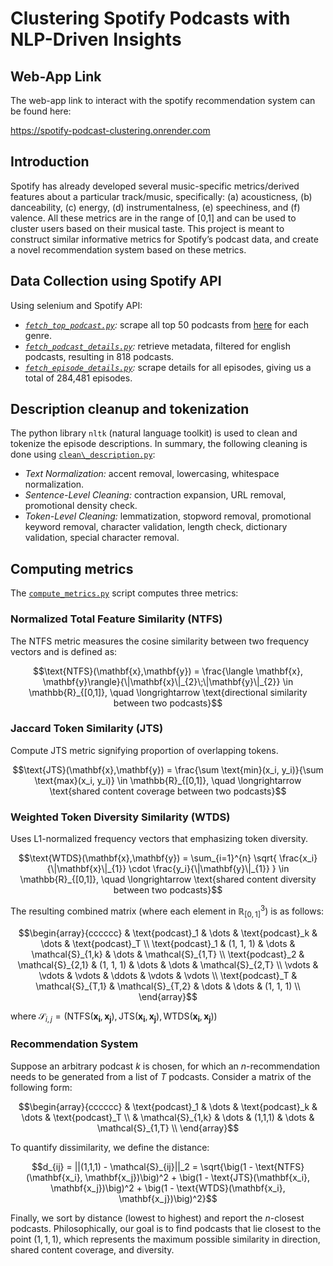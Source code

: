 # Clustering Spotify Podcasts with NLP-Driven Insights

## Web-App Link

The web-app link to interact with the spotify recommendation system can be found here:

https://spotify-podcast-clustering.onrender.com

## Introduction

Spotify has already developed several music-specific metrics/derived features about a particular track/music, specifically: (a) acousticness, (b) danceability, (c) energy, (d) instrumentalness, (e) speechiness, and (f) valence.
All these metrics are in the range of [0,1] and can be used to cluster users based on their musical taste. This project is meant to construct similar informative metrics for Spotify’s podcast data, and create a novel recommendation system based on these metrics.

## Data Collection using Spotify API

Using selenium and Spotify API:

* *[`fetch_top_podcast.py`](https://github.com/Stochastic1017/Spotify-Podcast-Clustering/blob/main/spotify_api/fetch_top_podcast.py):* scrape all top 50 podcasts from  [here](https://podcastcharts.byspotify.com/) for each genre.
* *[`fetch_podcast_details.py`](https://github.com/Stochastic1017/Spotify-Podcast-Clustering/blob/main/spotify_api/fetch_podcast_details.py):* retrieve metadata, filtered for english podcasts, resulting in 818 podcasts.
* *[`fetch_episode_details.py`](https://github.com/Stochastic1017/Spotify-Podcast-Clustering/blob/main/spotify_api/fetch_episode_details.py):* scrape details for all episodes, giving us a total of 284,481 episodes.

## Description cleanup and tokenization

The python library `nltk` (natural language toolkit) is used to clean and tokenize the episode descriptions. In summary, the following cleaning is done using [`clean\_description.py`](https://github.com/Stochastic1017/Spotify-Podcast-Clustering/blob/main/tokenization/clean_description.py):

* *Text Normalization:* accent removal, lowercasing, whitespace normalization.
* *Sentence-Level Cleaning:* contraction expansion, URL removal, promotional density check.
* *Token-Level Cleaning:* lemmatization, stopword removal, promotional keyword removal, character validation, length check, dictionary validation, special character removal.

## Computing metrics

The [`compute_metrics.py`](https://github.com/Stochastic1017/Spotify-Podcast-Clustering/blob/main/models/compute_metrics.py) script computes three metrics:

### Normalized Total Feature Similarity (NTFS)

The NTFS metric measures the cosine similarity between two frequency vectors and is defined as:

```math
\text{NTFS}(\mathbf{x},\mathbf{y}) = \frac{\langle \mathbf{x}, \mathbf{y}\rangle}{\|\mathbf{x}\|_{2}\;\|\mathbf{y}\|_{2}} \in \mathbb{R}_{[0,1]}, \quad \longrightarrow \text{directional similarity between two podcasts}
```

### Jaccard Token Similarity (JTS)

Compute JTS metric signifying proportion of overlapping tokens.

```math
\text{JTS}(\mathbf{x},\mathbf{y}) = \frac{\sum \text{min}(x_i, y_i)}{\sum \text{max}(x_i, y_i)} \in \mathbb{R}_{[0,1]}, \quad \longrightarrow \text{shared content coverage between two podcasts}
```

### Weighted Token Diversity Similarity (WTDS)

Uses L1-normalized frequency vectors that emphasizing token diversity.

```math
\text{WTDS}(\mathbf{x},\mathbf{y}) = \sum_{i=1}^{n} \sqrt{ \frac{x_i}{\|\mathbf{x}\|_{1}} \cdot \frac{y_i}{\|\mathbf{y}\|_{1}} } \in \mathbb{R}_{[0,1]}, \quad \longrightarrow \text{shared content diversity between two podcasts}
```

The resulting combined matrix (where each element in $\mathbb{R}^3_{[0,1]}$) is as follows:

```math
\begin{array}{cccccc}
    & \text{podcast}_1 & \dots & \text{podcast}_k & \dots & \text{podcast}_T \\
    \text{podcast}_1 & (1, 1, 1) & \dots & \mathcal{S}_{1,k} & \dots & \mathcal{S}_{1,T} \\
    \text{podcast}_2 & \mathcal{S}_{2,1} & (1, 1, 1) & \dots & \dots & \mathcal{S}_{2,T} \\
    \vdots & \vdots & \vdots & \ddots & \vdots & \vdots \\
    \text{podcast}_T & \mathcal{S}_{T,1} & \mathcal{S}_{T,2} & \dots & \dots & (1, 1, 1) \\
\end{array}
```

where $\mathcal{S}_{i,j} = ( \text{NTFS}(\mathbf{x_i}, \mathbf{x_j}), \text{JTS}(\mathbf{x_i}, \mathbf{x_j}), \text{WTDS}(\mathbf{x_i}, \mathbf{x_j}) )$

### Recommendation System

Suppose an arbitrary podcast $k$ is chosen, for which an $n$-recommendation needs to be generated from a list of $T$ podcasts. Consider a matrix of the following form:

```math
\begin{array}{cccccc}
    & \text{podcast}_1 & \dots & \text{podcast}_k & \dots & \text{podcast}_T \\
    & \mathcal{S}_{1,k}  & \dots & (1,1,1) & \dots & \mathcal{S}_{1,T} \\
\end{array}
```

To quantify dissimilarity, we define the distance:

```math
d_{ij} = ||(1,1,1) - \mathcal{S}_{ij}||_2 = \sqrt{\big(1 - \text{NTFS}(\mathbf{x_i}, \mathbf{x_j})\big)^2 + \big(1 - \text{JTS}(\mathbf{x_i}, \mathbf{x_j})\big)^2 + \big(1 - \text{WTDS}(\mathbf{x_i}, \mathbf{x_j})\big)^2}
```

Finally, we sort by distance (lowest to highest) and report the $n$-closest podcasts. Philosophically, our goal is to find podcasts that lie closest to the point $(1,1,1)$, which represents the maximum possible similarity in direction, shared content coverage, and diversity.
